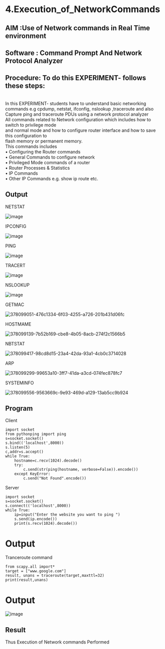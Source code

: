 # 4.Execution_of_NetworkCommands
## AIM :Use of Network commands in Real Time environment
## Software : Command Prompt And Network Protocol Analyzer
## Procedure: To do this EXPERIMENT- follows these steps:
<BR>
In this EXPERIMENT- students have to understand basic networking commands e.g cpdump, netstat, ifconfig, nslookup ,traceroute and also Capture ping and traceroute PDUs using a network protocol analyzer 
<BR>
All commands related to Network configuration which includes how to switch to privilege mode
<BR>
and normal mode and how to configure router interface and how to save this configuration to
<BR>
flash memory or permanent memory.
<BR>
This commands includes
<BR>
• Configuring the Router commands
<BR>
• General Commands to configure network
<BR>
• Privileged Mode commands of a router 
<BR>
• Router Processes & Statistics
<BR>
• IP Commands
<BR>
• Other IP Commands e.g. show ip route etc.
<BR>

## Output

NETSTAT

![image](https://github.com/user-attachments/assets/90a767a3-8587-4864-9959-a42f63f8c13c)

IPCONFIG

![image](https://github.com/user-attachments/assets/e9a41425-9e57-48dd-8245-950521aaf423)

PING

![image](https://github.com/user-attachments/assets/f8b8f4b1-c9ad-4817-8929-1428fbc08d10)

TRACERT

![image](https://github.com/user-attachments/assets/c7da7592-4482-4baa-9232-67f800a82332)

NSLOOKUP

![image](https://github.com/user-attachments/assets/7cfbc284-915a-4a60-bb56-df575b95fc1a)

GETMAC

![378099051-476c1334-6f03-4255-a726-201b431d06fc](https://github.com/user-attachments/assets/c4fc71f2-747b-423f-a8ad-67ad91ef8d95)

HOSTMAME

![378099139-7b52b169-cbe8-4b05-8acb-274f2c1566b5](https://github.com/user-attachments/assets/fb500420-273e-4cc7-8420-e147b4575c9a)

NBTSTAT

![378099417-98cd8d15-23a4-42da-93a1-4cb0c3714028](https://github.com/user-attachments/assets/6a4ca773-35f4-4c9b-8585-cf8bc5fd53ae)

ARP

![378099299-99653a10-3ff7-41da-a3cd-074fec878fc7](https://github.com/user-attachments/assets/479f9634-26d7-4a4a-9a4a-1e5722dfa6f1)

SYSTEMINFO

![378099556-9563669c-9e93-469d-a129-13ab5cc9b924](https://github.com/user-attachments/assets/906f9266-19ab-48fe-a910-3d77dba38596)

## Program

Client

```
import socket 
from pythonping import ping 
s=socket.socket() 
s.bind(('localhost',8000)) 
s.listen(5) 
c,addr=s.accept() 
while True: 
    hostname=c.recv(1024).decode() 
    try: 
        c.send(str(ping(hostname, verbose=False)).encode()) 
    except KeyError: 
        c.send("Not Found".encode())
```

Server

```
import socket 
s=socket.socket() 
s.connect(('localhost',8000)) 
while True: 
    ip=input("Enter the website you want to ping ") 
    s.send(ip.encode()) 
    print(s.recv(1024).decode())
```

# Output

Tranceroute command

```
from scapy.all import* 
target = ["www.google.com"] 
result, unans = traceroute(target,maxttl=32) 
print(result,unans)
```

# Output

![image](https://github.com/user-attachments/assets/b504e554-42bc-400c-b8d4-22ba41d5ed5b)

## Result
Thus Execution of Network commands Performed 

